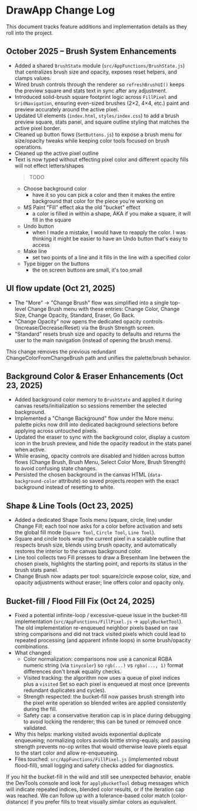 # DrawApp Change Log

This document tracks feature additions and implementation details as they roll into the project.

## October 2025 – Brush System Enhancements

- Added a shared `BrushState` module (`src/AppFunctions/BrushState.js`) that centralizes brush size and opacity, exposes reset helpers, and clamps values.
- Wired brush controls through the renderer so `refreshBrushUI()` keeps the preview square and stats text in sync after any adjustment.
- Introduced solid-brush square footprint logic across `FillPixel` and `GridNavigation`, ensuring even-sized brushes (2×2, 4×4, etc.) paint and preview accurately around the active pixel.
- Updated UI elements (`index.html`, `styles/index.css`) to add a brush preview square, stats panel, and square outline styling that matches the active pixel border.
- Cleaned up button flows (`SetButtons.js`) to expose a brush menu for size/opacity tweaks while keeping color tools focused on brush operations.
- Cleaned up the active pixel outline
- Text is now typed without effecting pixel color and different opacity fills will not effect letters/shapes
  > TODO
  - Choose background color
    - have it so you can pick a color and then it makes the entire background that  color for the piece you're working on
  - MS Paint "Fill" effect aka the old "bucket" effect
    - a color is filled in within a shape, AKA if you make a square, it will fill in the square
  - Undo button
    - when I made a mistake, I would have to reapply the color. I was thinking it might be easier to have an Undo button that's easy to access
  - Make line
    - set two points of a line and it fills in the line with a specified color
  - Type bigger on the buttons
    - the on screen buttons are small, it's too small
 
## UI flow update (Oct 21, 2025)

- The "More" -> "Change Brush" flow was simplified into a single top-level Change Brush menu with these entries: Change Color, Change Size, Change Opacity, Standard, Eraser, Go Back.
- "Change Opacity" now opens the dedicated opacity controls (Increase/Decrease/Reset) via the Brush Strength screen.
- "Standard" resets brush size and opacity to defaults and returns the user to the main navigation (instead of opening the brush menu).

This change removes the previous redundant ChangeColorFromChangeBrush path and unifies the palette/brush behavior.

## Background Color & Eraser Enhancements (Oct 23, 2025)

- Added background color memory to `BrushState` and applied it during canvas resets/initialization so sessions remember the selected background.
- Implemented a "Change Background" flow under the More menu: palette picks now drill into dedicated background selections before applying across untouched pixels.
- Updated the eraser to sync with the background color, display a custom icon in the brush preview, and hide the opacity readout in the stats panel when active.
- While erasing, opacity controls are disabled and hidden across button flows (Change Brush, Brush Menu, Select Color More, Brush Strength) to avoid confusing state changes.
- Persisted the chosen background in the canvas HTML (`data-background-color` attribute) so saved projects reopen with the exact background instead of resetting to white.

## Shape & Line Tools (Oct 23, 2025)

- Added a dedicated Shape Tools menu (square, circle, line) under Change Fill; each tool now asks for a color before activation and sets the global fill mode (`Square Tool`, `Circle Tool`, `Line Tool`).
- Square and circle tools wrap the current pixel in a scalable outline that respects brush size, blends using brush opacity, and automatically restores the interior to the canvas background color.
- Line tool collects two Fill presses to draw a Bresenham line between the chosen pixels, highlights the starting point, and reports its status in the brush stats panel.
- Change Brush now adapts per tool: square/circle expose color, size, and opacity adjustments without eraser; line offers color and opacity only.

## Bucket-fill / Flood Fill Fix (Oct 24, 2025)

- Fixed a potential infinite-loop / excessive-queue issue in the bucket-fill implementation (`src/AppFunctions/FillPixel.js` → `applyBucketTool`). The old implementation re-enqueued neighbor pixels based on raw string comparisons and did not track visited pixels which could lead to repeated processing (and apparent infinite loops) in some brush/opacity combinations.
- What changed:
  - Color normalization: comparisons now use a canonical RGBA numeric string (via `tinycolor`) so `rgb(...)` vs `rgba(..., 1)` format differences don't break equality checks.
  - Visited tracking: the algorithm now uses a queue of pixel indices plus a `visited` Set so each pixel is enqueued at most once (prevents redundant duplicates and cycles).
  - Strength respected: the bucket-fill now passes brush strength into the pixel write operation so blended writes are applied consistently during the fill.
  - Safety cap: a conservative iteration cap is in place during debugging to avoid locking the renderer; this can be tuned or removed once validated.
- Why this helps: marking visited avoids exponential duplicate enqueueing; normalizing colors avoids brittle string-equals; and passing strength prevents no-op writes that would otherwise leave pixels equal to the start color and allow re-enqueueing.
- Files touched: `src/AppFunctions/FillPixel.js` (implemented robust flood-fill), small logging and safety checks added for diagnostics.

If you hit the bucket-fill in the wild and still see unexpected behavior, enable the DevTools console and look for `applyBucketTool` debug messages which will indicate repeated indices, blended color results, or if the iteration cap was reached. We can follow up with a tolerance-based color match (color-distance) if you prefer fills to treat visually similar colors as equivalent.